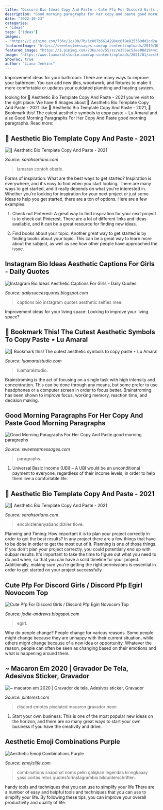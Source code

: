 ```yaml
---
title: "Discord Bio Ideas Copy And Paste : Cute Pfp For Discord Girls / Discord Pfp Egirl Novocom Top"
description: "Good morning paragraphs for her copy and paste good morning paragraphs"
date: "2022-10-23"
categories:
- "ideas"
tags: ["ideas"]
images:
- "https://i.pinimg.com/736x/1c/80/7b/1c807b6614298ec8f9e825360dd2cd2a.jpg"
featuredImage: "https://sweetestmessages.com/wp-content/uploads/2019/08/Good-Morning-Paragraphs-For-Her-Copy-And-Paste-768x644.png"
featured_image: "https://i.pinimg.com/736x/e3/55/ac/e355ac53ee08d1944c1143ef034e4d7e.jpg"
image: "https://www.luamaralstudio.com/wp-content/uploads/2021/01/aesthetic-symbols-copy-paste.png"
ShowToc: true
author: "Liana Jenkins"
---
```



Improvement ideas for your bathroom:
There are many ways to improve your bathroom. You can add new tiles, woodwork, and fixtures to make it more comfortable or updates your outdated plumbing and heating system.

	

		
looking for 🖤 Aesthetic Bio Template Copy And Paste - 2021 you've visit to the right place. We have 8 Images about 🖤 Aesthetic Bio Template Copy And Paste - 2021 like 🖤 Aesthetic Bio Template Copy And Paste - 2021, 🌟 Bookmark this! The cutest aesthetic symbols to copy paste ⋆ Lu Amaral and also Good Morning Paragraphs For Her Copy And Paste good morning paragraphs. Read more:
		
    
## 🖤 Aesthetic Bio Template Copy And Paste - 2021

<img loading=lazy src="https://i.pinimg.com/736x/1c/80/7b/1c807b6614298ec8f9e825360dd2cd2a.jpg" onerror="this.onerror=null;this.src='https://tse3.mm.bing.net/th?id=OIP.XFKXVwZmg-3FLJngY6_oPAHaNK&amp;pid=15.1';" alt="🖤 Aesthetic Bio Template Copy And Paste - 2021">

_Source: sarahsoriano.com_

>lamaran contoh oberlo. 

	

Forms of inspiration: What are the best ways to get started?
Inspiration is everywhere, and it's easy to find when you start looking. There are many ways to get started, and it really depends on what you're interested in. Whether you're looking for inspiration for your next project or just some ideas to help you get started, there are a ton of options. Here are a few examples:
1. Check out Pinterest: A great way to find inspiration for your next project is to check out Pinterest. There are a lot of different links and ideas available, and it can be a great resource for finding new ideas.

2. Find books about your topic: Another great way to get started is by finding books about your topic. This can be a great way to learn more about the subject, as well as see how other people have approached the issue.


    
## Instagram Bio Ideas Aesthetic Captions For Girls - Daily Quotes

<img loading=lazy src="https://i.pinimg.com/originals/7b/c9/cc/7bc9cc8b4ee6b67ddc4df46d93cf5c4e.png" onerror="this.onerror=null;this.src='https://tse1.mm.bing.net/th?id=OIP.Z6fmB9UWwp1dSdvAXghizQHaNK&amp;pid=15.1';" alt="Instagram Bio Ideas Aesthetic Captions For Girls - Daily Quotes">

_Source: dailysuccesquotes.blogspot.com_

>captions bio instagram quotes aesthetic selfies mee. 

	

Improvement ideas for your living space:
Looking to improve your living space?

    
## 🌟 Bookmark This! The Cutest Aesthetic Symbols To Copy Paste ⋆ Lu Amaral

<img loading=lazy src="https://www.luamaralstudio.com/wp-content/uploads/2021/01/aesthetic-symbols-copy-paste.png" onerror="this.onerror=null;this.src='https://tse2.mm.bing.net/th?id=OIP.ELapgWAAxHQYcIySHJnIuAHaLG&amp;pid=15.1';" alt="🌟 Bookmark this! The cutest aesthetic symbols to copy paste ⋆ Lu Amaral">

_Source: luamaralstudio.com_

>luamaralstudio. 

	

Brainstroming is the act of focusing on a single task with high intensity and concentration. This can be done through any means, but some prefer to use headphones or a computer screen in order to focus better. Brainstroming has been shown to improve focus, working memory, reaction time, and decision making.

    
## Good Morning Paragraphs For Her Copy And Paste Good Morning Paragraphs

<img loading=lazy src="https://sweetestmessages.com/wp-content/uploads/2019/08/Good-Morning-Paragraphs-For-Her-Copy-And-Paste-768x644.png" onerror="this.onerror=null;this.src='https://tse1.mm.bing.net/th?id=OIP.ypkCCET_4Yahqw9i11OPJQHaGN&amp;pid=15.1';" alt="Good Morning Paragraphs For Her Copy And Paste good morning paragraphs">

_Source: sweetestmessages.com_

>paragraphs. 

	

1. Universal Basic Income (UBI) – A UBI would be an unconditional payment to everyone, regardless of their income levels, in order to help them live a comfortable life.

    
## 🖤 Aesthetic Bio Template Copy And Paste - 2021

<img loading=lazy src="https://i.pinimg.com/736x/e3/55/ac/e355ac53ee08d1944c1143ef034e4d7e.jpg" onerror="this.onerror=null;this.src='https://tse4.mm.bing.net/th?id=OIP.xQZdFscLto_IvGtRlDlLEwHaNK&amp;pid=15.1';" alt="🖤 Aesthetic Bio Template Copy And Paste - 2021">

_Source: sarahsoriano.com_

>encokizlenenyabancidiziler tlove. 

	

Planning and Timing: How important it is to plan your project correctly in order to get the best results?
In any project there are a few things that have to be done in order to get the most out of it. Planning is one of those things. If you don't plan your project correctly, you could potentially end up with subpar results. It's important to take the time to figure out what you need to do and when, so that you can have a solid timeline for your project. Additionally, making sure you're getting the right permissions is essential in order to get started on your project successfully.

    
## Cute Pfp For Discord Girls / Discord Pfp Egirl Novocom Top

<img loading=lazy src="https://lh5.googleusercontent.com/proxy/BAf5vh4vijrQM2KYzaiz36sZlHEr599aWVxOI3bDP_3JTxcDyHYgqRvpZbTZE5r8MkRdzhJNFFJ8POXDn5c5a1I989nOG32gOgC2LW8OdrUgYo2dfgMeRJnH121Tdu1p=w1200-h630-p-k-no-nu" onerror="this.onerror=null;this.src='https://tse2.mm.bing.net/th?id=OIP.PsJVAxakz7ExrA8XObOcQgHaD4&amp;pid=15.1';" alt="Cute Pfp For Discord Girls / Discord Pfp Egirl Novocom Top">

_Source: jodie-andrews.blogspot.com_

>egirl. 

	

Why do people change?
People change for various reasons. Some people might change because they are unhappy with their current situation, while others might change because of a new idea or opportunity. Whatever the reason, people can often be seen as changing based on their emotions and what is happening around them.

    
## ~ Macaron Em 2020 | Gravador De Tela, Adesivos Sticker, Gravador

<img loading=lazy src="https://i.pinimg.com/736x/17/3c/cd/173ccde5fe18f55a82e44e94865a5633.jpg" onerror="this.onerror=null;this.src='https://tse4.mm.bing.net/th?id=OIP.s867J0waskZNaxuyLOhfEQHaHL&amp;pid=15.1';" alt="~ macaron em 2020 | Gravador de tela, Adesivos sticker, Gravador">

_Source: pinterest.com_

>discord emotes pixelated macaron gravador neon. 

	

1. Start your own business: This is one of the most popular new ideas on the horizon, and there are so many great ways to start your own business if you have the creativity and drive.

    
## Aesthetic Emoji Combinations Purple

<img loading=lazy src="https://i.pinimg.com/564x/7c/73/ff/7c73ff7afd1c27f5903fc431b1a5bf01.jpg" onerror="this.onerror=null;this.src='https://tse2.mm.bing.net/th?id=OIP.Vw8aRVoKCg1Z0fzrYrqwAQHaNP&amp;pid=15.1';" alt="Aesthetic Emoji Combinations Purple">

_Source: emojislife.com_

>combinations snapchat noms pelin çalışkan legendas kinngkaaay yass cortas retos quotesforinstagrambio bildunterschriften. 

	

handy tools and techniques that you can use to simplify your life
There are a number of easy and helpful tools and techniques that you can use to simplify your life. By following these tips, you can improve your overall productivity and quality of life.

